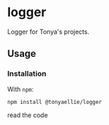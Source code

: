 # logger

Logger for Tonya's projects.

## Usage

### Installation

With `npm`:

``` text
npm install @tonyaellie/logger
```

read the code